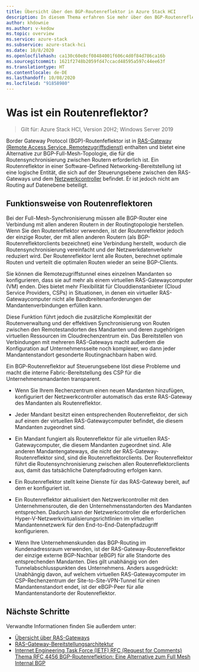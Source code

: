 ```yaml
---
title: Übersicht über den BGP-Routenreflektor in Azure Stack HCI
description: In diesem Thema erfahren Sie mehr über den BGP-Routenreflektor für SDN (Software-Defined Networking) in Azure Stack HCI.
author: khdownie
ms.author: v-kedow
ms.topic: overview
ms.service: azure-stack
ms.subservice: azure-stack-hci
ms.date: 10/8/2020
ms.openlocfilehash: ca130c60e8cf08484001f606c4d0f84d786ca16b
ms.sourcegitcommit: 1621f2748b2059fd47ccacd48595a597c44ee63f
ms.translationtype: HT
ms.contentlocale: de-DE
ms.lasthandoff: 10/08/2020
ms.locfileid: "91858980"
---
```

# <a name="what-is-route-reflector"></a>Was ist ein Routenreflektor?

> Gilt für: Azure Stack HCI, Version 20H2; Windows Server 2019

Border Gateway Protocol (BGP)-Routenfeflektor ist in [RAS-Gateway (Remote Access Service, Remotezugriffsdienst)](gateway-overview.md) enthalten und bietet eine Alternative zur BGP-Full-Mesh-Topologie, die für die Routensynchronisierung zwischen Routern erforderlich ist. Ein Routenreflektor in einer Software-Defined Networking-Bereitstellung ist eine logische Entität, die sich auf der Steuerungsebene zwischen den RAS-Gateways und dem [Netzwerkcontroller](network-controller-overview.md) befindet. Er ist jedoch nicht am Routing auf Datenebene beteiligt.

## <a name="how-route-reflector-works"></a>Funktionsweise von Routenreflektoren

Bei der Full-Mesh-Synchronisierung müssen alle BGP-Router eine Verbindung mit allen anderen Routern in der Routingtopologie herstellen. Wenn Sie den Routenreflektor verwenden, ist der Routenreflektor jedoch der einzige Router, der mit allen anderen Routern (als BGP-Routenreflektorclients bezeichnet) eine Verbindung herstellt, wodurch die Routensynchronisierung vereinfacht und der Netzwerkdatenverkehr reduziert wird. Der Routenreflektor lernt alle Routen, berechnet optimale Routen und verteilt die optimalen Routen wieder an seine BGP-Clients.

Sie können die Remotezugriffstunnel eines einzelnen Mandanten so konfigurieren, dass sie auf mehr als einem virtuellen RAS-Gatewaycomputer (VM) enden. Dies bietet mehr Flexibilität für Clouddienstanbieter (Cloud Service Providers, CSPs) in Situationen, in denen ein virtueller RAS-Gatewaycomputer nicht alle Bandbreitenanforderungen der Mandantenverbindungen erfüllen kann.

Diese Funktion führt jedoch die zusätzliche Komplexität der Routenverwaltung und der effektiven Synchronisierung von Routen zwischen den Remotestandorten des Mandanten und deren zugehörigen virtuellen Ressourcen im Cloudrechenzentrum ein. Das Bereitstellen von Verbindungen mit mehreren RAS-Gateways macht außerdem die Konfiguration auf Unternehmensseite noch komplexer, wo dann jeder Mandantenstandort gesonderte Routingnachbarn haben wird.

Ein BGP-Routenreflektor auf Steuerungsebene löst diese Probleme und macht die interne Fabric-Bereitstellung des CSP für die Unternehmensmandanten transparent.

- Wenn Sie Ihrem Rechenzentrum einen neuen Mandanten hinzufügen, konfiguriert der Netzwerkcontroller automatisch das erste RAS-Gateway des Mandanten als Routenreflektor.

- Jeder Mandant besitzt einen entsprechenden Routenreflektor, der sich auf einem der virtuellen RAS-Gatewaycomputer befindet, die diesem Mandanten zugeordnet sind.

- Ein Mandant fungiert als Routenreflektor für alle virtuellen RAS-Gatewaycomputer, die diesem Mandanten zugeordnet sind. Alle anderen Mandantengateways, die nicht der RAS-Gateway-Routenreflektor sind, sind die Routenreflektorclients. Der Routenreflektor führt die Routensynchronisierung zwischen allen Routenreflektorclients aus, damit das tatsächliche Datenpfadrouting erfolgen kann.

- Ein Routenreflektor stellt keine Dienste für das RAS-Gateway bereit, auf dem er konfiguriert ist.

- Ein Routenreflektor aktualisiert den Netzwerkcontroller mit den Unternehmensrouten, die den Unternehmensstandorten des Mandanten entsprechen. Dadurch kann der Netzwerkcontroller die erforderlichen Hyper-V-Netzwerkvirtualisierungsrichtlinien im virtuellen Mandantennetzwerk für den End-to-End-Datenpfadzugriff konfigurieren.

- Wenn Ihre Unternehmenskunden das BGP-Routing im Kundenadressraum verwenden, ist der RAS-Gateway-Routenreflektor der einzige externe BGP-Nachbar (eBGP) für alle Standorte des entsprechenden Mandanten. Dies gilt unabhängig von den Tunnelabschlusspunkten des Unternehmens. Anders ausgedrückt: Unabhängig davon, auf welchem virtuellen RAS-Gatewaycomputer im CSP-Rechenzentrum der Site-to-Site-VPN-Tunnel für einen Mandantenstandort endet, ist der eBGP-Peer für alle Mandantenstandorte der Routenreflektor.

## <a name="next-steps"></a>Nächste Schritte

Verwandte Informationen finden Sie außerdem unter:

- [Übersicht über RAS-Gateways](gateway-overview.md)
- [RAS-Gateway-Bereitstellungsarchitektur](/windows-server/networking/sdn/technologies/network-function-virtualization/ras-gateway-deployment-architecture)
- [Internet Engineering Task Force (IETF) RFC (Request for Comments) Thema RFC 4456 BGP-Routenreflektion: Eine Alternative zum Full Mesh Internal BGP](https://tools.ietf.org/html/rfc4456)